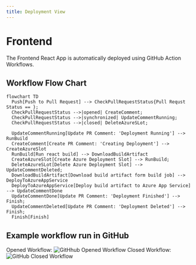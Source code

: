 ```yaml
---
title: Deployment View
---
```


# Frontend
The Frontend React App is automatically deployed using GitHub Action Workflows.

## Workflow Flow Chart
```mermaid
flowchart TD
  Push[Push to Pull Request] --> CheckPullRequestStatus{Pull Requst Status == };
  CheckPullRequestStatus -->|opened| CreateComment;
  CheckPullRequestStatus -->|synchronized| UpdateCommentRunning;
  CheckPullRequestStatus -->|closed| DeleteAzureSLot;

  UpdateCommentRunning[Update PR Comment: 'Deployment Running'] --> RunBuild
  CreateComment[Create PR Comment: 'Creating Deployment'] --> CreateAzureSlot
  RunBuild[Run react build] --> DownloadBuildArtifact
  CreateAzureSlot[Create Azure Deployment Slot] --> RunBuild;
  DeleteAzureSLot[Delete Azure Deployment Slot] --> UpdateCommentDeleted;
  DownloadBuildArtifact[Download build artifact form build job] --> DeployToAzureAppService
  DeployToAzureAppService[Deploy build artifact to Azure App Service] --> UpdateCommentDone
  UpdateCommentDone[Update PR Comment: 'Deployment Finished'] --> Finish;
  UpdateCommentDeleted[Update PR Comment: 'Deployment Deleted'] --> Finish;
  Finish[Finish]

```
## Example workflow run in GitHub
Opened Workflow:
![GitHhub Opened Workflow](image-1.png)
Closed Workflow:
![GitHub Closed Workflow](image.png)


